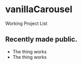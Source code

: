 # vanillaCarousel
Working Project List
## Recently made public.
- The thing works
- The thing works

